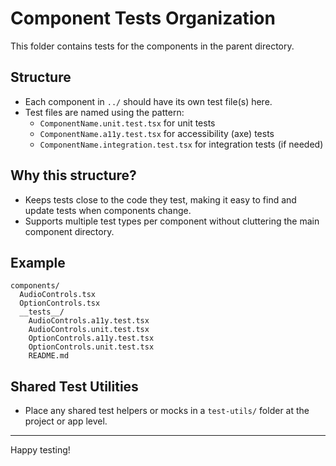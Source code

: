 # Component Tests Organization

This folder contains tests for the components in the parent directory.

## Structure
- Each component in `../` should have its own test file(s) here.
- Test files are named using the pattern:
  - `ComponentName.unit.test.tsx` for unit tests
  - `ComponentName.a11y.test.tsx` for accessibility (axe) tests
  - `ComponentName.integration.test.tsx` for integration tests (if needed)

## Why this structure?
- Keeps tests close to the code they test, making it easy to find and update tests when components change.
- Supports multiple test types per component without cluttering the main component directory.

## Example
```
components/
  AudioControls.tsx
  OptionControls.tsx
  __tests__/
    AudioControls.a11y.test.tsx
    AudioControls.unit.test.tsx
    OptionControls.a11y.test.tsx
    OptionControls.unit.test.tsx
    README.md
```

## Shared Test Utilities
- Place any shared test helpers or mocks in a `test-utils/` folder at the project or app level.

---
Happy testing! 